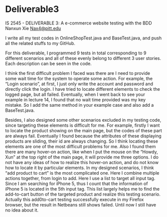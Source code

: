 # Deliverable3
IS 2545 - DELIVERABLE 3: 
A e-commerce website testing with the BDD
Nanxun Xie  Nax4@pitt.edu

I write all my test codes in OnlineShopTest.java and BaseTest.java, and push all the related stuffs to my GitHub. 

For this deliverable, I programmed 9 tests in total corresponding to 9 different scenarios and all of these evenly belong to different 3 user stories. Each description can be seen in the code. 

I think the first difficult problem I faced was there are I need to provide some wait time for the system to operate some action. For example, the “Login scenario”, at first, I just only write the account and password and directly click the login. I have tried to locate different elements to check the logged page, but all failed. Eventually, when I went back to see your example in lecture 14, I found that no wait time provided was my key mistake. So I add the same method in your example case and also add a BaseTest.java.  

Besides, I also designed some other scenarios excluded in my testing code, since targeting these elements is difficult for me. For example, firstly I want to locate the product showing on the main page, but the codes of these part are always fail. Eventually I found because the attributes of these displaying products are sliding, their id are always changing. So I think locating these elements are one of the most difficult problems for me. Also I found them there are many hover-on action, like when I put the mouse on the “Howdy, Xun” at the top right of the main page, it will provide me three options. I do not have any ideas of how to realize this hover-on action, and do not know how to locate it by particular elements. In my designed scenarios, I think “add product to cart” is the most complicated one. Here I combine multiple actions together, from login to add. Here I use a list to target all input tag. Since I am searching for iPhone 5, thus I count that the information of iPhone 5 is located in the 5th input tag. This list largely helps me to find the add-to-cart button of the targeted product and realize this testing scenario. Actually this add0to-cart testing successfully execute in my Firefox browser, but the result in Netbeans still shows failed. Until now I still have no idea about it.
